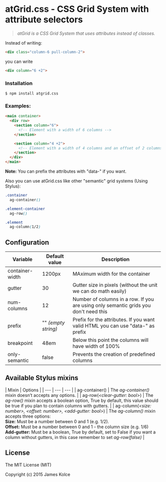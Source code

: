 atGrid.css - CSS Grid System with attribute selectors
======

> *atGrid is a CSS Grid System that uses attributes instead of classes.*

Instead of writing:
```HTML 
<div class="column-6 pull-column-2">
``` 
you can write 
```HTML
<div column="6 +2">
```

### Installation

```
$ npm install atgrid.css
```

### Examples:
```HTML
<main container>
  <div row>
    <section column="6">
      <!-- Element with a width of 6 columns -->
    </section>

    <section column="4 +2">
      <!-- Element with a width of 4 columns and an offset of 2 columns-->
    </section>
  </div>
</main>
```

**Note:** You can prefix the attributes with "data-" if you want.


Also you can use atGrid.css like other "semantic" grid systems (Using Stylus):

```CSS
.container
  ag-container()

.element-container
  ag-row()

.element
  ag-column(1/2)
```

## Configuration
| Variable | Default value | Description |
| --- | --- | --- |
| container-width | 1200px | MAximum width for the container |
| gutter | 30 | Gutter size in pixels (without the unit we can do math easily) |
| num-columns | 12 | Number of columns in a row. If you are using only semantic grids you don't need this |
| prefix | "" *(empty string)* | Prefix for the attributes. If you want valid HTML you can use "data-" as prefix |
| breakpoint | 48em | Below this point the columns will have width of 100%
| only-semantic | false | Prevents the creation of predefined columns

## Available Stylus mixins
| Mixin | Options |
| --- | --- | --- |
| ag-container() | The *ag-container()* mixin doesn’t accepts any options. |
| ag-row(*&lt;clear-gutter: bool&gt;*) | The *ag-row()* mixin accepts a boolean option, True by default, this value should be true if you plan to contain columns with gutters. |
| ag-column(*&lt;size: number&gt;, &lt;offset: number&gt;, &lt;add-gutter: bool&gt;*) | The *ag-column()* mixin accepts three options: <br> **Size:** Must be a number between 0 and 1 (e.g. 1/2). <br> **Offset:** Must be a number between 0 and 1 - the column size (e.g. 1/6) <br> **Add-gutter:** Must be a boolean, True by default, set to False if you want a column without gutters, in this case remember to set *ag-row(false)* |

## License

The MIT License (MIT)

Copyright (c) 2015 James Kolce
